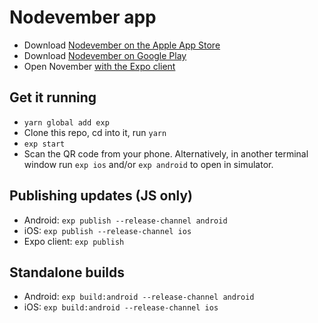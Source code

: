 # Nodevember app

- Download [Nodevember on the Apple App Store](https://itunes.apple.com/us/app/nodevember/id1316372562?mt=8)
- Download [Nodevember on Google Play](https://play.google.com/store/apps/details?id=org.nodevember.app&hl=en)
- Open November [with the Expo client](https://expo.io/@nodevember/app)

## Get it running

- `yarn global add exp`
- Clone this repo, cd into it, run `yarn`
- `exp start`
- Scan the QR code from your phone. Alternatively, in another terminal window run `exp ios` and/or `exp android` to open in simulator.

## Publishing updates (JS only)

- Android: `exp publish --release-channel android`
- iOS: `exp publish --release-channel ios`
- Expo client: `exp publish`

## Standalone builds

- Android: `exp build:android --release-channel android`
- iOS: `exp build:android --release-channel ios`

